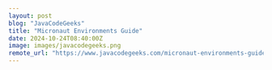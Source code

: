 ```yaml
---
layout: post
blog: "JavaCodeGeeks"
title: "Micronaut Environments Guide"
date: 2024-10-24T08:40:00Z
image: images/javacodegeeks.png
remote_url: "https://www.javacodegeeks.com/micronaut-environments-guide.html"
---
```

